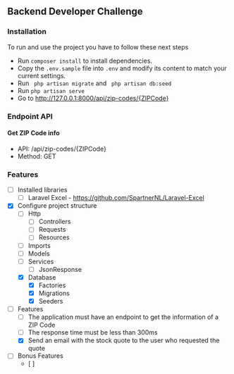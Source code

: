## Backend Developer Challenge

### Installation

To run and use the project you have to follow these next steps

- Run ``` composer install ``` to install dependencies.
- Copy the ``.env.sample`` file into ``.env`` and modify its content to match your current settings.
- Run `` php artisan migrate`` and `` php artisan db:seed`` 
- Run ``php artisan serve``
- Go to http://127.0.0.1:8000/api/zip-codes/{ZIPCode}

### Endpoint API

#### Get ZIP Code info

- API: /api/zip-codes/{ZIPCode}
- Method: GET

### Features

- [ ] Installed libraries
    - [ ] Laravel Excel - https://github.com/SpartnerNL/Laravel-Excel
- [X] Configure project structure
    - [ ] Http
        - [ ] Controllers
        - [ ] Requests
        - [ ] Resources
    - [ ] Imports
    - [ ] Models
    - [ ] Services
      - [ ] JsonResponse
    - [X] Database
      - [X] Factories
      - [X] Migrations
      - [X] Seeders
- [ ] Features
    - [ ] The application must have an endpoint to get the information of a ZIP Code
    - [ ] The response time must be less than 300ms 
    - [X] Send an email with the stock quote to the user who requested the quote
- [ ] Bonus Features
    - [ ] 
